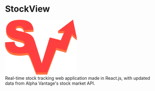 # StockView
![alt text](https://github.com/aaronchan73/stockview/blob/master/public/logo2.png) \
Real-time stock tracking web application made in React.js, with updated data from Alpha Vantage's stock market API.
